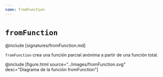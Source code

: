 ```yaml
---
name: fromFunction
---
```


# `fromFunction`

@include [signatures/fromFunction.md]

`fromFunction` crea una función parcial anónima a partir de una función total.

@include [figure.html source="../images/fromFunction.svg" desc="Diagrama de la función fromFunction"]
